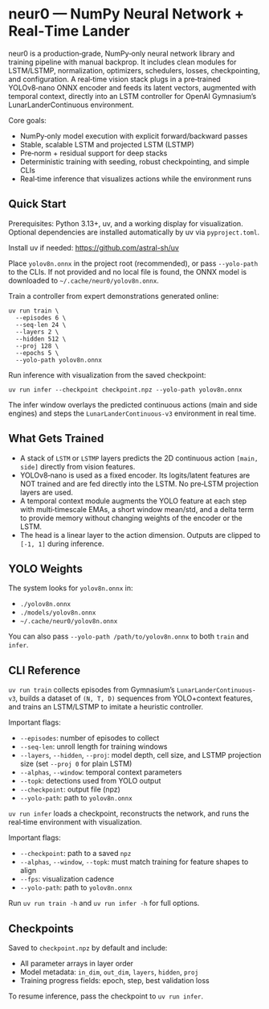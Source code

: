# neur0 — NumPy Neural Network + Real‑Time Lander

neur0 is a production‑grade, NumPy‑only neural network library and training pipeline with manual backprop. It includes clean modules for LSTM/LSTMP, normalization, optimizers, schedulers, losses, checkpointing, and configuration. A real‑time vision stack plugs in a pre‑trained YOLOv8‑nano ONNX encoder and feeds its latent vectors, augmented with temporal context, directly into an LSTM controller for OpenAI Gymnasium’s LunarLanderContinuous environment.

Core goals:
- NumPy‑only model execution with explicit forward/backward passes
- Stable, scalable LSTM and projected LSTM (LSTMP)
- Pre‑norm + residual support for deep stacks
- Deterministic training with seeding, robust checkpointing, and simple CLIs
- Real‑time inference that visualizes actions while the environment runs

## Quick Start

Prerequisites: Python 3.13+, uv, and a working display for visualization. Optional dependencies are installed automatically by uv via `pyproject.toml`.

Install uv if needed: https://github.com/astral-sh/uv

Place `yolov8n.onnx` in the project root (recommended), or pass `--yolo-path` to the CLIs. If not provided and no local file is found, the ONNX model is downloaded to `~/.cache/neur0/yolov8n.onnx`.

Train a controller from expert demonstrations generated online:

```
uv run train \
  --episodes 6 \
  --seq-len 24 \
  --layers 2 \
  --hidden 512 \
  --proj 128 \
  --epochs 5 \
  --yolo-path yolov8n.onnx
```

Run inference with visualization from the saved checkpoint:

```
uv run infer --checkpoint checkpoint.npz --yolo-path yolov8n.onnx
```

The infer window overlays the predicted continuous actions (main and side engines) and steps the `LunarLanderContinuous-v3` environment in real time.

## What Gets Trained

- A stack of `LSTM` or `LSTMP` layers predicts the 2D continuous action `[main, side]` directly from vision features.
- YOLOv8‑nano is used as a fixed encoder. Its logits/latent features are NOT trained and are fed directly into the LSTM. No pre‑LSTM projection layers are used.
- A temporal context module augments the YOLO feature at each step with multi‑timescale EMAs, a short window mean/std, and a delta term to provide memory without changing weights of the encoder or the LSTM.
- The head is a linear layer to the action dimension. Outputs are clipped to `[-1, 1]` during inference.

## YOLO Weights

The system looks for `yolov8n.onnx` in:
- `./yolov8n.onnx`
- `./models/yolov8n.onnx`
- `~/.cache/neur0/yolov8n.onnx`

You can also pass `--yolo-path /path/to/yolov8n.onnx` to both `train` and `infer`.

## CLI Reference

`uv run train` collects episodes from Gymnasium’s `LunarLanderContinuous-v3`, builds a dataset of `(N, T, D)` sequences from YOLO+context features, and trains an LSTM/LSTMP to imitate a heuristic controller.

Important flags:
- `--episodes`: number of episodes to collect
- `--seq-len`: unroll length for training windows
- `--layers`, `--hidden`, `--proj`: model depth, cell size, and LSTMP projection size (set `--proj 0` for plain LSTM)
- `--alphas`, `--window`: temporal context parameters
- `--topk`: detections used from YOLO output
- `--checkpoint`: output file (npz)
- `--yolo-path`: path to `yolov8n.onnx`

`uv run infer` loads a checkpoint, reconstructs the network, and runs the real‑time environment with visualization.

Important flags:
- `--checkpoint`: path to a saved `npz`
- `--alphas`, `--window`, `--topk`: must match training for feature shapes to align
- `--fps`: visualization cadence
- `--yolo-path`: path to `yolov8n.onnx`

Run `uv run train -h` and `uv run infer -h` for full options.

## Checkpoints

Saved to `checkpoint.npz` by default and include:
- All parameter arrays in layer order
- Model metadata: `in_dim`, `out_dim`, `layers`, `hidden`, `proj`
- Training progress fields: epoch, step, best validation loss

To resume inference, pass the checkpoint to `uv run infer`.
